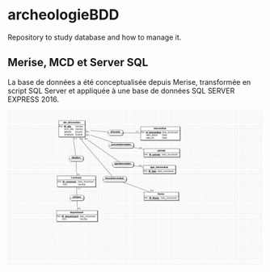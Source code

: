 # archeologieBDD
Repository to study database and how to manage it.

## Merise, MCD et Server SQL
La base de données a été conceptualisée depuis Merise, transformée en script SQL Server et appliquée à une base de données SQL SERVER EXPRESS 2016.

![ScreenShot](mcd_tp10.jpg)
